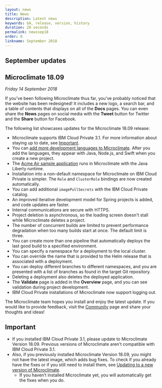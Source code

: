 ```yaml
---
layout: news
title: News
description: Latest news
keywords: GA, release, version, history
duration: 20 seconds
permalink: newssep18
order: 8
linkname: September 2018
---
```


## September updates
## Microclimate 18.09

*Friday 14 September 2018*

If you've been following Microclimate thus far, you've probably noticed that the website has been redesigned! It includes a new logo, a search bar, and a table of contents that displays on all of the **Docs** pages. You can even share the **News** pages on social media with the **Tweet** button for Twitter and the **Share** button for Facebook.

The following list showcases updates for the Microclimate 18.09 release:
- Microclimate supports IBM Cloud Private 3.1. For more information about staying up to date, see [Important](#important).
- You can [add more development languages to Microclimate](addingdevelopmentlanguages). After you add the languages, they appear with Java, Node.js, and Swift when you create a new project.
- The [Acme Air sample application](acmeair) runs in Microclimate with the Java Liberty runtime.
- Installation into a non-default namespace for Microclimate on IBM Cloud Private is simpler. The `Role` and `ClusterRole` bindings are now created automatically.
- You can add additional `imagePullSecrets` with the IBM Cloud Private catalog.
- An improved iterative development model for Spring projects is added, and code updates are faster.
- Internal communications are secure with HTTPS.
- Project deletion is asynchronous, so the loading screen doesn't stall while Microclimate deletes a project.
- The number of concurrent builds are limited to prevent performance degradation when too many builds start at once. The default limit is three.
- You can create more than one pipeline that automatically deploys the last good build to a specified environment.
- You can specify a namespace for a deployment to the local cluster.
- You can override the name that is provided to the Helm release that is associated with a deployment.
- You can deploy different branches to different namespaces, and you are presented with a list of branches as found in the target Git repository.
- Deleting a deployment also deletes the deployed application.
- The **Validate** page is added in the **Overview** page, and you can see validation during project development.
- IBM Cloud Private installations of Microclimate now support logging out.

The Microclimate team hopes you install and enjoy the latest update. If you would like to provide feedback, visit the [Community](community) page and share your thoughts and ideas!

## Important
- If you installed IBM Cloud Private 3.1, please update to Microclimate Version 18.09. Previous versions of Microclimate aren't compatible with IBM Cloud Private 3.1.
- Also, if you previously installed Microclimate Version 18.09, you might not have the latest image, which adds bug fixes. To check if you already have the fixes or if you still need to install them, see [Updating to a new version of Microclimate](updating).
  - If you haven’t installed Microclimate yet, you will automatically get the fixes when you do.

